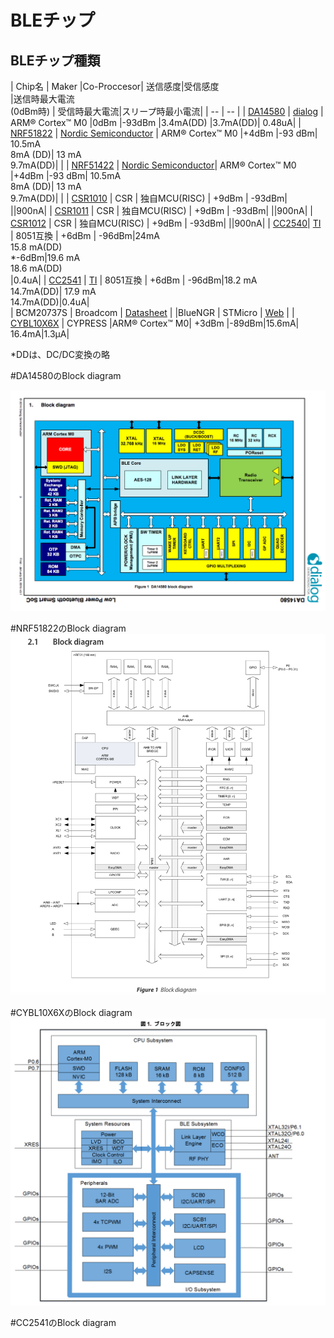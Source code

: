 # BLEチップ

## BLEチップ種類

| Chip名 | Maker |Co-Proccesor| 送信感度|受信感度<br>|送信時最大電流<br>(0dBm時) | 受信時最大電流|スリープ時最小電流|
| -- | -- |
| [DA14580](http://www.dialog-semiconductor.com/products/bluetooth-smart) | [dialog](http://www.dialog-semiconductor.com/) | ARM® Cortex™ M0 |0dBm |-93dBm |3.4mA(DD) |3.7mA(DD)| 0.48uA|
| [NRF51822](http://www.nordicsemi.com/eng/Products/Bluetooth-R-low-energy/nRF51822) | [Nordic Semiconductor](http://www.nordicsemi.com/)  |  ARM® Cortex™ M0 |+4dBm |-93 dBm| 10.5mA<br>8mA (DD)| 13 mA<br>9.7mA(DD)| |
| [NRF51422](http://www.nordicsemi.com/eng/Products/ANT/nRF51422)  | [Nordic Semiconductor](http://www.nordicsemi.com/)|  ARM® Cortex™ M0 |+4dBm |-93 dBm| 10.5mA<br>8mA (DD)| 13 mA<br>9.7mA(DD)| |
| [CSR1010](https://www.csrsupport.com/download/39359/CSR1010%20Data%20Sheet%20CS-231985-DS.pdf) | CSR | 独自MCU(RISC) | +9dBm | -93dBm| ||900nA|
| [CSR1011](https://www.csrsupport.com/download/40289/CSR1010%20Data%20Sheet%20CS-231986-DS.pdf) | CSR  | 独自MCU(RISC) | +9dBm | -93dBm| ||900nA|
| [CSR1012](https://www.csrsupport.com/download/47278/CSR1012%20Data%20Sheet%20CS-238833-DS.pdf) | CSR  | 独自MCU(RISC) | +9dBm | -93dBm| ||900nA|
| [CC2540](http://m.tij.co.jp/product/jp/CC2540)| [TI](http://www.tij.co.jp/) |  8051互換 | +6dBm | -96dBm|24mA<br>15.8 mA(DD)<br>*-6dBm|19.6 mA<br>18.6 mA(DD)<br>|0.4uA|
| [CC2541](http://m.tij.co.jp/product/jp/CC2541) | [TI](http://www.tij.co.jp/) |  8051互換 | +6dBm | -96dBm|18.2 mA<br>14.7mA(DD)| 17.9 mA <br>14.7mA(DD)|0.4uA|  
| BCM20737S | Broadcom | [Datasheet](http://www.broadcom.com/collateral/pb/WICED-Sense-PB100.pdf) |
|BlueNGR | STMicro | [Web](http://www.st.com/web/catalog/sense_power/FM1968/CL1976/SC1898/PF258646?ecmp=pf258646_link_emf_jan2014&sc=bluenrg) |
| [CYBL10X6X](http://japan.cypress.com/?rID=99422 ) | CYPRESS |ARM® Cortex™ M0| +3dBm |-89dBm|15.6mA| 16.4mA|1.3μA|

*DDは、DC/DC変換の略

#DA14580のBlock diagram

![](da14580.png)

#NRF51822のBlock diagram
![](nrf51822.png)

#CYBL10X6XのBlock diagram
![](cybl10x6x.png)

#CC2541のBlock diagram





